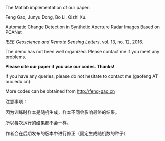 

The Matlab implementation of our paper:

Feng Gao,  Junyu Dong, Bo Li, Qizhi Xu. 

Automatic Change Detection in Synthetic Aperture Radar Images Based on PCANet 

*IEEE Geoscience and Remote Sensing Letters*, vol. 13, no. 12, 2016.

The demo has not been well organized. Please contact me if you meet any problems.

**Please cite our paper if you use our codes. Thanks!**

If you have any queries, please do not hesitate to contact me (gaofeng AT ouc.edu.cn).

More codes can be obtained from http://feng-gao.cn


注意事项：

   因为训练时样本是随机生成，样本不同会影响最终的结果。
   
   所以每次运行的结果都不会一样。
  
   作者会在后期发布的版本中进行修正（固定生成随机数的种子）
